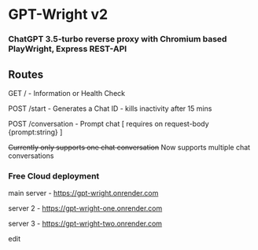 # GPT-Wright v2

### ChatGPT 3.5-turbo reverse proxy with Chromium based PlayWright, Express REST-API

## Routes

GET / - Information or Health Check

POST /start - Generates a Chat ID - kills inactivity after 15 mins

POST /conversation - Prompt chat [ requires on request-body {prompt:string} ]

~~Currently only supports one chat conversation~~
Now supports multiple chat conversations

### Free Cloud deployment

main server - https://gpt-wright.onrender.com

server 2 - https://gpt-wright-one.onrender.com

server 3 - https://gpt-wright-two.onrender.com

edit